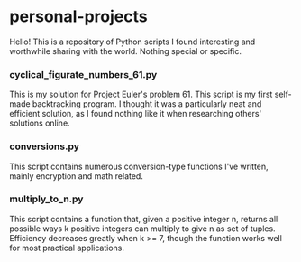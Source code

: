 # personal-projects
Hello!
This is a repository of Python scripts I found interesting and worthwhile sharing with the world. Nothing special or specific. 

### cyclical_figurate_numbers_61.py
This is my solution for Project Euler's problem 61. This script is my first self-made backtracking program. I thought it was a
particularly neat and efficient solution, as I found nothing like it when researching others' solutions online.

### conversions.py
This script contains numerous conversion-type functions I've written, mainly encryption and math related.

### multiply_to_n.py
This script contains a function that, given a positive integer n, returns all possible ways k positive integers can multiply to 
give n as set of tuples. Efficiency decreases greatly when k >= 7, though the function works well for most practical applications.
